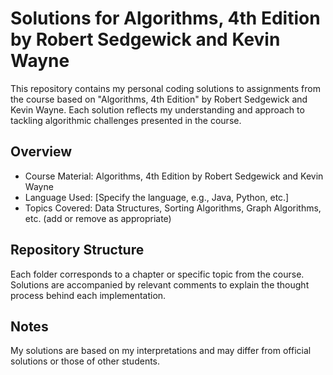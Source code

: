 # Solutions for Algorithms, 4th Edition by Robert Sedgewick and Kevin Wayne
This repository contains my personal coding solutions to assignments from the course based on "Algorithms, 4th Edition" by Robert Sedgewick and Kevin Wayne. Each solution reflects my understanding and approach to tackling algorithmic challenges presented in the course.

## Overview
* Course Material: Algorithms, 4th Edition by Robert Sedgewick and Kevin Wayne
* Language Used: [Specify the language, e.g., Java, Python, etc.]
* Topics Covered: Data Structures, Sorting Algorithms, Graph Algorithms, etc. (add or remove as appropriate)

## Repository Structure
Each folder corresponds to a chapter or specific topic from the course.
Solutions are accompanied by relevant comments to explain the thought process behind each implementation.

## Notes
My solutions are based on my interpretations and may differ from official solutions or those of other students.
